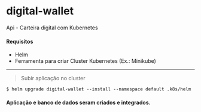 # digital-wallet
Api - Carteira digital com Kubernetes


#### Requisitos

* Helm  
* Ferramenta para criar Cluster Kubernetes (Ex.: Minikube)
---

> Subir aplicação no cluster 
```
$ helm upgrade digital-wallet --install --namespace default .k8s/helm
```  


#### Aplicação e banco de dados seram criados e integrados.
